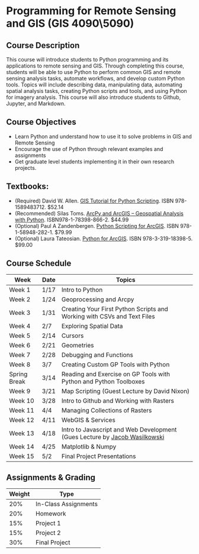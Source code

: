 # Programming for Remote Sensing and GIS (GIS 4090\5090)

## Course Description
This course will introduce students to Python programming and its applications to remote sensing and GIS. Through completing this course, students will be able to use Python to perform common GIS and remote sensing analysis tasks, automate workflows, and develop custom Python tools. Topics will include describing data, manipulating data, automating spatial analysis tasks, creating Python scripts and tools, and using Python for imagery analysis. This course will also introduce students to Github, Jupyter, and Markdown.

## Course Objectives
- Learn Python and understand how to use it to solve problems in GIS and Remote Sensing
- Encourage the use of Python through relevant examples and assignments
- Get graduate level students implementing it in their own research projects.

## Textbooks:
- (Required) David W. Allen. [GIS Tutorial for Python Scripting](https://www.amazon.com/GIS-Tutorial-Python-Scripting-Tutorials/dp/1589483561). ISBN  978-1589483712. $52.14
- (Recommended) Silas Toms. [ArcPy and ArcGIS – Geospatial Analysis with Python](https://www.amazon.com/ArcPy-ArcGIS-Geospatial-Analysis-Python/dp/1783988665/ref=sr_1_1?s=books&ie=UTF8&qid=1515470855&sr=1-1&keywords=silas+toms). ISBN978-1-78398-866-2. $44.99
- (Optional) Paul A Zandenbergen. [Python Scripting for ArcGIS](https://www.amazon.com/Python-Scripting-ArcGIS-Paul-Zandbergen/dp/1589483715/ref=sr_1_1?s=books&ie=UTF8&qid=1515470886&sr=1-1&keywords=zandbergen). ISBN 978-1-58948-282-1. $79.99
- (Optional) Laura Tateosian. [Python for ArcGIS](https://www.amazon.com/Python-ArcGIS-Laura-Tateosian/dp/3319183974/ref=sr_1_1?s=books&ie=UTF8&qid=1515470920&sr=1-1&keywords=Laura+Tateosian). ISBN 978-3-319-18398-5. $99.00


## Course Schedule

| Week    | Date | Topics |
|---------|------|--------|
| Week 1  | 1/17 | Intro to Python | 
| Week 2  | 1/24 | Geoprocessing and Arcpy |
| Week 3  | 1/31 | Creating Your First Python Scripts and Working with CSVs and Text Files |
| Week 4  | 2/7  | Exploring Spatial Data |
| Week 5  | 2/14 | Cursors |
| Week 6  | 2/21 | Geometries |
| Week 7  | 2/28 | Debugging and Functions |
| Week 8  | 3/7  | Creating Custom GP Tools with Python |
| Spring Break | 3/14 | Reading and Exercise on GP Tools with Python and Python Toolboxes |
| Week 9  | 3/21 | Map Scripting (Guest Lecture by David Nixon) |
| Week 10 | 3/28 | Intro to Github and Working with Rasters | 
| Week 11 | 4/4  | Managing Collections of Rasters |
| Week 12 | 4/11 | WebGIS & Services |
| Week 13 | 4/18 | Intro to Javascript and Web Development (Gues Lecture by [Jacob Wasilkowski](https://jwasilgeo.github.io/) |
| Week 14 | 4/25 | Matplotlib & Numpy |
| Week 15 | 5/2  | Final Project Presentations |

## Assignments & Grading
| Weight | Type |
|--------|------|
| 20% | In-Class Assignments |
| 20% | Homework |
| 15% | Project 1 |
| 15% | Project 2 |
| 30% | Final Project |

